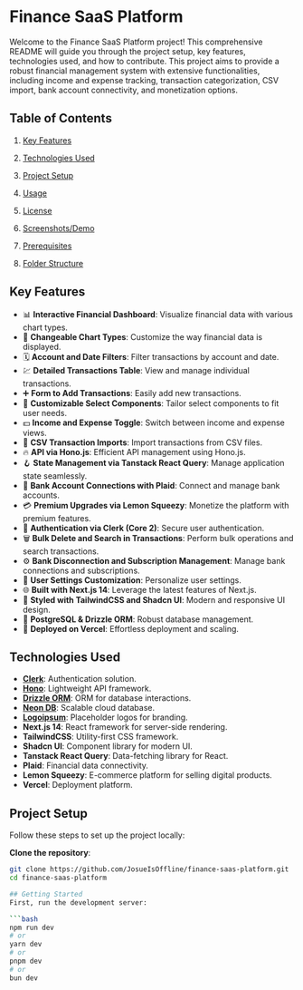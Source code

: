 
# Finance SaaS Platform



Welcome to the Finance SaaS Platform project! This comprehensive README will guide you through the project setup, key features, technologies used, and how to contribute. This project aims to provide a robust financial management system with extensive functionalities, including income and expense tracking, transaction categorization, CSV import, bank account connectivity, and monetization options.

## Table of Contents

1. [Key Features](#key-features)
2. [Technologies Used](#technologies-used)
3. [Project Setup](#project-setup)
4. [Usage](#usage)

5. [License](#license)
6. [Screenshots/Demo](#screenshotsdemo)
8. [Prerequisites](#prerequisites)
9. [Folder Structure](#folder-structure)


## Key Features
- 📊 **Interactive Financial Dashboard**: Visualize financial data with various chart types.
- 🔁 **Changeable Chart Types**: Customize the way financial data is displayed.
- 🗓 **Account and Date Filters**: Filter transactions by account and date.
- 💹 **Detailed Transactions Table**: View and manage individual transactions.
- ➕ **Form to Add Transactions**: Easily add new transactions.
- 🧩 **Customizable Select Components**: Tailor select components to fit user needs.
- 💵 **Income and Expense Toggle**: Switch between income and expense views.
- 🔄 **CSV Transaction Imports**: Import transactions from CSV files.
- 🔥 **API via Hono.js**: Efficient API management using Hono.js.
- 🪝 **State Management via Tanstack React Query**: Manage application state seamlessly.
- 🔗 **Bank Account Connections with Plaid**: Connect and manage bank accounts.
- 💳 **Premium Upgrades via Lemon Squeezy**: Monetize the platform with premium features.
- 🔐 **Authentication via Clerk (Core 2)**: Secure user authentication.
- 🗑 **Bulk Delete and Search in Transactions**: Perform bulk operations and search transactions.
- ⚙️ **Bank Disconnection and Subscription Management**: Manage bank connections and subscriptions.
- 👤 **User Settings Customization**: Personalize user settings.
- 🌐 **Built with Next.js 14**: Leverage the latest features of Next.js.
- 🎨 **Styled with TailwindCSS and Shadcn UI**: Modern and responsive UI design.
- 💾 **PostgreSQL & Drizzle ORM**: Robust database management.
- 🚀 **Deployed on Vercel**: Effortless deployment and scaling.

## Technologies Used
- **[Clerk](https://go.clerk.com/eoX6HkY)**: Authentication solution.
- **[Hono](https://hono.dev/)**: Lightweight API framework.
- **[Drizzle ORM](https://orm.drizzle.team/)**: ORM for database interactions.
- **[Neon DB](https://neon.tech/)**: Scalable cloud database.
- **[Logoipsum](https://logoipsum.com/)**: Placeholder logos for branding.
- **Next.js 14**: React framework for server-side rendering.
- **TailwindCSS**: Utility-first CSS framework.
- **Shadcn UI**: Component library for modern UI.
- **Tanstack React Query**: Data-fetching library for React.
- **Plaid**: Financial data connectivity.
- **Lemon Squeezy**: E-commerce platform for selling digital products.
- **Vercel**: Deployment platform.

## Project Setup
Follow these steps to set up the project locally:

**Clone the repository**:
   ```bash
   git clone https://github.com/JosueIsOffline/finance-saas-platform.git
   cd finance-saas-platform

## Getting Started
First, run the development server:

```bash
npm run dev
# or
yarn dev
# or
pnpm dev
# or
bun dev

```
